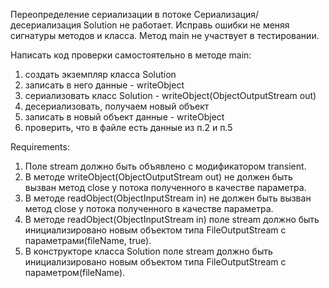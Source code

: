 Переопределение сериализации в потоке
Сериализация/десериализация Solution не работает.
Исправь ошибки не меняя сигнатуры методов и класса.
Метод main не участвует в тестировании.

Написать код проверки самостоятельно в методе main:
1) создать экземпляр класса Solution
2) записать в него данные - writeObject
3) сериализовать класс Solution - writeObject(ObjectOutputStream out)
4) десериализовать, получаем новый объект
5) записать в новый объект данные - writeObject
6) проверить, что в файле есть данные из п.2 и п.5


Requirements:
1. Поле stream должно быть объявлено с модификатором transient.
2. В методе writeObject(ObjectOutputStream out) не должен быть вызван метод close у потока полученного в качестве параметра.
3. В методе readObject(ObjectInputStream in) не должен быть вызван метод close у потока полученного в качестве параметра.
4. В методе readObject(ObjectInputStream in) поле stream должно быть инициализировано новым объектом типа FileOutputStream с параметрами(fileName, true).
5. В конструкторе класса Solution поле stream должно быть инициализировано новым объектом типа FileOutputStream с параметром(fileName).
